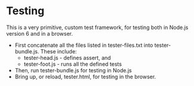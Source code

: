 # Testing

This is a very primitive, custom test framework, for testing both in Node.js
version 6 and in a browser.

- First concatenate all the files listed in tester-files.txt into 
  tester-bundle.js. These include:
    - tester-head.js - defines assert, and 
    - tester-foot.js - runs all the defined tests
- Then, run tester-bundle.js for testing in Node.js
- Bring up, or reload, tester.html, for testing in the browser.

